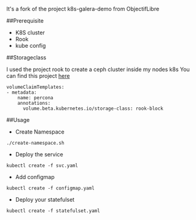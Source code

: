 It's a fork of the project k8s-galera-demo from ObjectifLibre

##Prerequisite

- K8S cluster
- Rook
- kube config 

##Storageclass

I used the project rook to create a ceph cluster inside my nodes k8s
You can find this project [here](https://github.com/rook/rook)

```
volumeClaimTemplates:
- metadata:
    name: percona
    annotations:
      volume.beta.kubernetes.io/storage-class: rook-block
```

##Usage

- Create Namespace
```
./create-namespace.sh
```
- Deploy the service
```
kubectl create -f svc.yaml
```
- Add configmap
```
kubectl create -f configmap.yaml
```
- Deploy your statefulset
```
kubectl create -f statefulset.yaml
```

